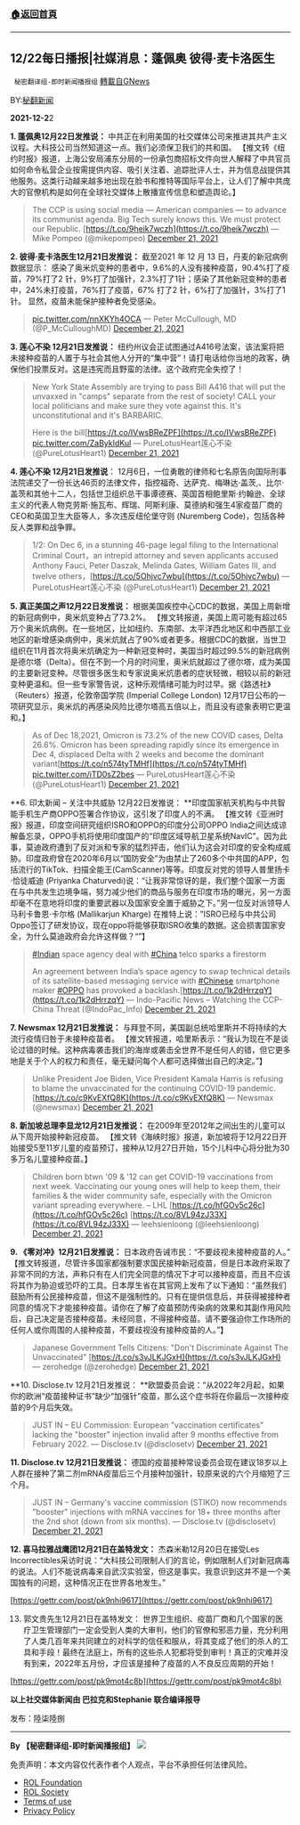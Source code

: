 ###  [:house:返回首頁](https://github.com/ourhimalayas/txt)
---


## 12/22每日播报|社媒消息：蓬佩奥 彼得·麦卡洛医生
` 秘密翻译组-即时新闻播报组` [轉載自GNews](https://gnews.org/zh-hans/1780521/)

BY:[秘翻新闻](https://gtv.org/broadcast/watch/61c2e8b6bcb7f101bb7303bd)

**2021-12-2**2



**1. 蓬佩奥12月22日发推说：** 中共正在利用美国的社交媒体公司来推进其共产主义议程。大科技公司当然知道这一点。我们必须保卫我们的共和国。 【推文转《纽约时报》报道，上海公安局浦东分局的一份承包商招标文件向世人解释了中共官员如何命令私营企业按需提供内容、吸引关注着、追踪批评人士，并为信息战提供其他服务。这类行动越来越多地出现在脸书和推特等国际平台上，让人们了解中共庞大的官僚机构是如何在全球社交媒体上散播宣传信息和塑造舆论。】



> The CCP is using social media — American companies — to advance its communist agenda. Big Tech surely knows this. We must protect our Republic. [https://t.co/9heik7wczh](https://t.co/9heik7wczh)
> — Mike Pompeo (@mikepompeo) [December 21, 2021](https://twitter.com/mikepompeo/status/1473329742820646915?ref_src=twsrc%5Etfw)



**2. 彼得·麦卡洛医生12月21日发推说：** 截至2021 年 12 月 13 日，丹麦的新冠病例数据显示： 感染了奥米炕变种的患者中，9.6%的人没有接种疫苗，90.4%打了疫苗，79%打了2 针，9%打了加强针，2.3%打了1针；感染了其他新冠变种的患者中，24%未打疫苗，76%打了疫苗，67% 打了2 针，6%打了加强针，3%打了1针。 显然，疫苗未能保护接种者免受感染。



> [pic.twitter.com/nnXKYh4OCA](https://t.co/nnXKYh4OCA)
> — Peter McCullough, MD (@P\_McCulloughMD) [December 21, 2021](https://twitter.com/P_McCulloughMD/status/1473299558281191433?ref_src=twsrc%5Etfw)



**3. 莲心不染 12月21日发推说：** 纽约州议会正试图通过A416号法案，该法案将把未接种疫苗的人置于与社会其他人分开的“集中营”！请打电话给你当地的政客，确保他们投票反对。这是违宪而且野蛮的法律。这个政府完全失控了！



> New York State Assembly are trying to pass Bill A416 that will put the unvaxxed in "camps" separate from the rest of society! CALL your local politicians and make sure they vote against this. It's unconstitutional and it's BARBARIC.
> 
> Here is the bill[https://t.co/IVwsBReZPF](https://t.co/IVwsBReZPF) [pic.twitter.com/ZaBykIdKul](https://t.co/ZaBykIdKul)
> — PureLotusHeart莲心不染 (@PureLotusHeart1) [December 21, 2021](https://twitter.com/PureLotusHeart1/status/1473313047578128390?ref_src=twsrc%5Etfw)



**4. 莲心不染 12月21日发推说**： 12月6日，一位勇敢的律师和七名原告向国际刑事法院递交了一份长达46页的法律文件，指控福奇、达萨克、梅琳达·盖茨,、比尔·盖茨和其他十二人，包括世卫组织总干事谭德赛、英国首相鲍里斯·约翰逊、全球主义的代表人物克劳斯·施瓦布、辉瑞、阿斯利康、莫德纳和强生4家疫苗厂商的CEO和英国卫生大臣等人，多次违反纽伦堡守则 (Nuremberg Code)，包括各种反人类罪和战争罪。



> 1/2: On Dec 6, in a stunning 46-page legal filing to the International Criminal Court，an intrepid attorney and seven applicants accused Anthony Fauci, Peter Daszak, Melinda Gates, William Gates III, and twelve others，[https://t.co/5Ohjvc7wbu](https://t.co/5Ohjvc7wbu)
> — PureLotusHeart莲心不染 (@PureLotusHeart1) [December 21, 2021](https://twitter.com/PureLotusHeart1/status/1473199993418915842?ref_src=twsrc%5Etfw)



**5. 真正美国之声12月22日发推说：** 根据美国疾控中心CDC的数据，美国上周新增的新冠病例中，奥米炕变种占了73.2%。 【推文转报道，美国上周可能有超过65万个奥米炕病例。在一些地区，比如纽约、东南部、太平洋西北地区和中西部工业地区的新增感染病例中，奥米炕就占了90%或者更多。根据CDC的数据，当世卫组织在11月首次将奥米炕确定为一种新冠变种时，美国当时超过99.5%的新冠病例是德尔塔（Delta）。但在不到一个月的时间里，奥米炕就超过了德尔塔，成为美国的主要新冠变种。尽管很多医生和专家说奥米炕患者的症状轻微，相较以前的新冠变种更温和。但一些专家警告说，这种乐观情绪可能为时过早。据《路透社》（Reuters）报道，伦敦帝国学院 (Imperial College London) 12月17日公布的一项研究显示，奥米炕的再感染风险比德尔塔高五倍以上，而且没有迹象表明它更温和。】



> As of Dec 18,2021, Omicron is 73.2% of the new COVID cases, Delta 26.6%. Omicron has been spreading rapidly since its emergence in Dec 4, displaced Delta with 2 weeks and become the dominant variant[https://t.co/n574tyTMHf](https://t.co/n574tyTMHf) [pic.twitter.com/iTD0sZ2bes](https://t.co/iTD0sZ2bes)
> — PureLotusHeart莲心不染 (@PureLotusHeart1) [December 21, 2021](https://twitter.com/PureLotusHeart1/status/1473322372132397070?ref_src=twsrc%5Etfw)



**6. 印太新闻 – 关注中共威胁 12月22日发推说： **印度国家航天机构与中共智能手机生产商OPPO签署合作协议，这引发了印度人的不满。 【推文转《亚洲时报》报道，印度空间研究组织ISRO和OPPO的印度分公司OPPO India之间达成谅解备忘录，OPPO手机将使用印度国产的“印度区域导航卫星系统NavIC”。因为此事，莫迪政府遭到了反对派和专家的猛烈抨击，他们认为这会对印度的安全构成威胁。印度政府曾在2020年6月以“国防安全”为由禁止了260多个中共国的APP，包括流行的TikTok、扫描全能王(CamScanner)等等。印度反对党的领导人普里扬卡·恰徒威迪 (Priyanka Chaturvedi)说：“让我非常惊讶的是，我们整个国家一方面在与中共发生边境争端，努力减少他们的商品与服务在印度市场的曝光，另一方面却毫不在意地将印度的重要武器以及国家安全置于威胁之下。”另一位反对派领导人马利卡鲁恩·卡尔格 (Mallikarjun Kharge) 在推特上说：”ISRO已经与中共公司Oppo签订了研发协议，现在oppo将能够获取ISRO收集的数据。这会损害国家安全，为什么莫迪政府会允许这样做？“”】



> [#Indian](https://twitter.com/hashtag/Indian?src=hash&amp;ref_src=twsrc%5Etfw) space agency deal with [#China](https://twitter.com/hashtag/China?src=hash&amp;ref_src=twsrc%5Etfw) telco sparks a firestorm
> 
> An agreement between India’s space agency to swap technical details of its satellite-based messaging service with [#Chinese](https://twitter.com/hashtag/Chinese?src=hash&amp;ref_src=twsrc%5Etfw) smartphone maker [#OPPO](https://twitter.com/hashtag/OPPO?src=hash&amp;ref_src=twsrc%5Etfw) has provoked a backlash.[https://t.co/1k2dHrrzqY](https://t.co/1k2dHrrzqY)
> — Indo-Pacific News – Watching the CCP-China Threat (@IndoPac\_Info) [December 21, 2021](https://twitter.com/IndoPac_Info/status/1473344233209696257?ref_src=twsrc%5Etfw)



**7. Newsmax 12月21日发推说：** 与拜登不同，美国副总统哈里斯并不将持续的大流行疫情归咎于未接种疫苗者。 【推文转报道，哈里斯表示：“我认为现在不是谈论过错的时候。这种病毒袭击我们的海岸或袭击全世界不是任何人的错，但它更多地是关于个人的权力和责任，毫无疑问每个人都可选择做出自己的决定。”】



> Unlike President Joe Biden, Vice President Kamala Harris is refusing to blame the unvaccinated for the continuing COVID-19 pandemic. [https://t.co/c9KvEXfQ8K](https://t.co/c9KvEXfQ8K)
> — Newsmax (@newsmax) [December 21, 2021](https://twitter.com/newsmax/status/1473285489763360771?ref_src=twsrc%5Etfw)



**8. 新加坡总理李显龙12月21日发推说：** 在2009年至2012年之间出生的儿童可以从下周开始接种新冠疫苗。 【推文转《海峡时报》报道，新加坡将于12月22日开始接受5至11岁儿童的疫苗预订，接种从12月27日开始，15个儿科中心将分批为30多万名儿童接种疫苗。】



> Children born btwn '09 & '12 can get COVID-19 vaccinations from next week. Vaccinating our young ones will help to keep them, their families & the wider community safe, especially with the Omicron variant spreading everywhere. – LHL [https://t.co/hfGOv5c26c](https://t.co/hfGOv5c26c) [https://t.co/8VL94zJ33X](https://t.co/8VL94zJ33X)
> — leehsienloong (@leehsienloong) [December 21, 2021](https://twitter.com/leehsienloong/status/1473235941837848576?ref_src=twsrc%5Etfw)



**9. 《零对冲》12月21日发推说：** 日本政府告诫市民：“不要歧视未接种疫苗的人。” 【推文转报道，尽管许多国家都强制要求国民接种新冠疫苗，但是日本政府采取了非常不同的方法，声称只有在人们完全同意的情况下才可以接种疫苗，而且不应该将其作为胁迫或恐吓的工具。日本厚生省在其官网上发布了以下通知：“虽然我们鼓励所有公民接种疫苗，但这不是强制性的。只有在提供信息后，并获得被接种者同意的情况下才能接种疫苗。请你在了解了疫苗预防传染病的效果和其副作用风险后，自己决定是否接种疫苗。未经同意，不得接种疫苗。请不要强迫你工作场所的任何人或你周围的人接种疫苗，不要歧视没有接种疫苗的人。”】



> Japanese Government Tells Citizens: "Don't Discriminate Against The Unvaccinated" [https://t.co/s3vJLKJGxH](https://t.co/s3vJLKJGxH)
> — zerohedge (@zerohedge) [December 21, 2021](https://twitter.com/zerohedge/status/1473278911442268164?ref_src=twsrc%5Etfw)



**10. Disclose.tv 12月21日发推说： **欧盟委员会说：“从2022年2月起，如果你的欧洲“疫苗接种证书”缺少“加强针”疫苗，那么这个症书将在你最后一次接种疫苗的9个月后失效。



> JUST IN – EU Commission: European "vaccination certificates" lacking the "booster" injection invalid after 9 months effective from February 2022.
> — Disclose.tv (@disclosetv) [December 21, 2021](https://twitter.com/disclosetv/status/1473262443396841475?ref_src=twsrc%5Etfw)



**11. Disclose.tv 12月21日发推说：** 德国的疫苗接种常设委员会现在建议18岁以上人群在接种了第二剂mRNA疫苗后三个月接种加强针，较原来说的六个月缩短了三个月。



> JUST IN – Germany's vaccine commission (STIKO) now recommends "booster" injections with mRNA vaccines for 18+ three months after the 2nd shot (down from six months).
> — Disclose.tv (@disclosetv) [December 21, 2021](https://twitter.com/disclosetv/status/1473280941997142021?ref_src=twsrc%5Etfw)



**12. 喜马拉雅战鹰团12月21日在盖特发文：** 杰森米勒12月20日在接受Les Incorrectibles采访时说：“大科技公司限制人们的言论，例如限制人们对新冠病毒的说法。人们不能说病毒来自武汉实验室，但这是事实。我意识到这并不是一个美国独有的问题，这种情况正在世界各地发生。”

[https://gettr.com/post/pk9nhi9617](https://gettr.com/post/pk9nhi9617)

13. 郭文贵先生12月21日在盖特发文： 世界卫生组织、疫苗厂商和几个国家的医疗卫生管理部门一定会受到人类的大审判，他们的官僚和邪恶力量，充分利用了人类几百年来共同建立的对科学的信任和服从，将其变成了他们的杀人的工具和手段！最终在法庭上，所有的这些杀人犯都将受到审判！真正的灾难并没有到来，2022年五月份，才应该是接种了疫苗的人不良反应周期的开始！

[https://gettr.com/post/pk9mot4c8b](https://gettr.com/post/pk9mot4c8b)



**以上社交媒体新闻由 巴拉克和Stephanie 联合编译报导**

发布：陸柒陸捌

* * *

**By 【秘密翻译组-即时新闻播报组】**
![](https://assets.gnews.org/wp-content/uploads/2021/12/招募-1.jpg)
 

免责声明：本文内容仅代表作者个人观点，平台不承担任何法律风险。

- [ROL Foundation](https://rolfoundation.org/)
- [ROL Society](https://rolsociety.org/)
- [Terms of use](https://gnews.org/terms-of-use-3/)
- [Privacy Policy](https://gnews.org/privacy-policy/)
